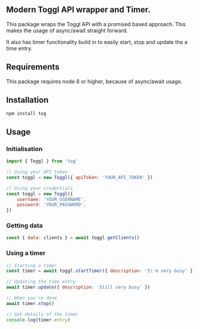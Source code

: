 ## Modern Toggl API wrapper and Timer.
This package wraps the Toggl API with a promised based approach. This makes the usage of async/await straight forward.

It also has timer functionality build in to easily start, stop and update the a time entry.

## Requirements
This package requires node 8 or higher, because of async/await usage.

## Installation
```
npm install tog
```

## Usage

### Initialisation
```javascript
import { Toggl } from 'tog'

// Using your API token
const toggl = new Toggl({ apiToken: 'YOUR_API_TOKEN' })

// Using your credentials
const toggl = new Toggl({
    username: 'YOUR_USERNAME',
    password: 'YOUR_PASSWORD',
})
```

### Getting data
```javascript
const { data: clients } = await toggl.getClients()
```

### Using a timer
```javascript
// Starting a timer
const timer = await toggl.startTimer({ description: 'I\'m very busy' })

// Updating the time entry
await timer.update({ description: 'Still very busy' })

// When you're done
await timer.stop()

// Get details of the timer
console.log(timer.entry)
```
